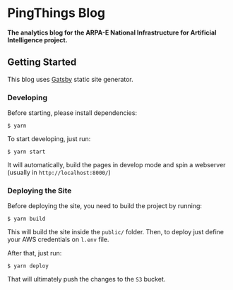 # PingThings Blog

**The analytics blog for the ARPA-E National Infrastructure for Artificial Intelligence project.**

## Getting Started

This blog uses [Gatsby](https://www.gatsbyjs.org/) static site generator.

### Developing

Before starting, please install dependencies:

    $ yarn

To start developing, just run:

    $ yarn start

It will automatically, build the pages in develop mode and spin a webserver (usually in `http://localhost:8000/`)


### Deploying the Site

Before deploying the site, you need to build the project by running:

    $ yarn build

This will build the site inside the `public/` folder. Then, to deploy just define your AWS credentials on `l.env` file.

After that, just run:

    $ yarn deploy

That will ultimately push the changes to the `S3` bucket.